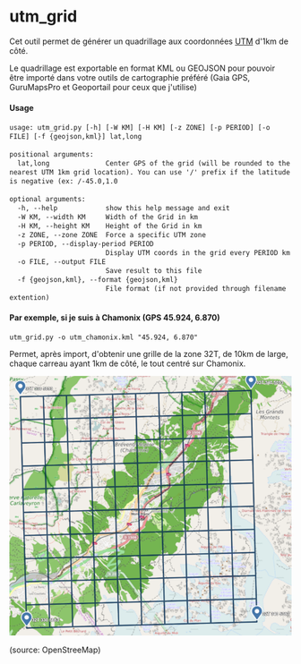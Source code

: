 # utm_grid

Cet outil permet de générer un quadrillage aux coordonnées [UTM](https://fr.wikipedia.org/wiki/Transverse_universelle_de_Mercator) d'1km de côté. 

Le quadrillage est exportable en format KML ou GEOJSON pour pouvoir être importé dans votre outils de cartographie préféré (Gaia GPS, GuruMapsPro et Geoportail pour ceux que j'utilise)

#### Usage

```
usage: utm_grid.py [-h] [-W KM] [-H KM] [-z ZONE] [-p PERIOD] [-o FILE] [-f {geojson,kml}] lat,long

positional arguments:
  lat,long              Center GPS of the grid (will be rounded to the nearest UTM 1km grid location). You can use '/' prefix if the latitude is negative (ex: /-45.0,1.0

optional arguments:
  -h, --help            show this help message and exit
  -W KM, --width KM     Width of the Grid in km
  -H KM, --height KM    Height of the Grid in km
  -z ZONE, --zone ZONE  Force a specific UTM zone
  -p PERIOD, --display-period PERIOD
                        Display UTM coords in the grid every PERIOD km
  -o FILE, --output FILE
                        Save result to this file
  -f {geojson,kml}, --format {geojson,kml}
                        File format (if not provided through filename extention)

```

#### Par exemple, si je suis à Chamonix (GPS 45.924, 6.870)

```
utm_grid.py -o utm_chamonix.kml "45.924, 6.870"
```

Permet, après import, d'obtenir une grille de la zone 32T, de 10km de large, chaque carreau ayant 1km de côté, le tout centré sur Chamonix.

![](chamonix.png)

(source: OpenStreeMap)